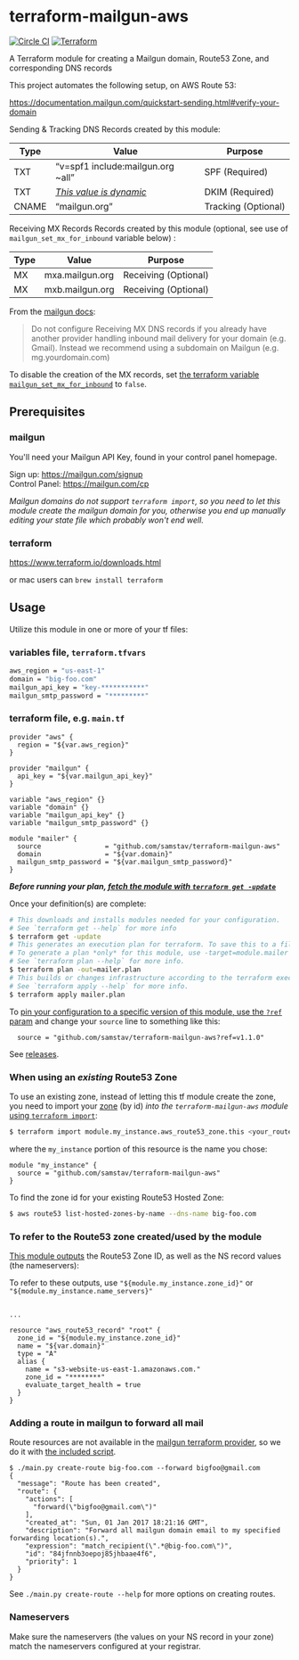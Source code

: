 # terraform-mailgun-aws
[![Circle CI](https://circleci.com/gh/samstav/terraform-mailgun-aws/tree/master.svg?style=shield)](https://circleci.com/gh/samstav/terraform-mailgun-aws)
[![Terraform](https://img.shields.io/badge/terraform-%3E=0.8.0-822ff7.svg)](https://www.terraform.io/)

A Terraform module for creating a Mailgun domain, Route53 Zone, and corresponding DNS records

This project automates the following setup, on AWS Route 53:

https://documentation.mailgun.com/quickstart-sending.html#verify-your-domain

Sending & Tracking DNS Records created by this module:  

| Type | Value | Purpose |
| --- | --- | ---|
| TXT | “v=spf1 include:mailgun.org ~all” | SPF (Required) |
| TXT | [_This value is dynamic_](https://documentation.mailgun.com/quickstart-sending.html#add-sending-tracking-dns-records)| DKIM (Required) |
| CNAME | “mailgun.org” | Tracking (Optional) |

Receiving MX Records Records created by this module (optional, see use of `mailgun_set_mx_for_inbound` variable below) :  

| Type | Value | Purpose |
| --- | --- | ---|
| MX | mxa.mailgun.org | Receiving (Optional) |
| MX | mxb.mailgun.org	| Receiving (Optional) |

From the [mailgun docs](https://documentation.mailgun.com/quickstart-receiving.html#add-receiving-mx-records):

> Do not configure Receiving MX DNS records if you already have another provider handling inbound mail delivery for your domain (e.g. Gmail). Instead we recommend using a subdomain on Mailgun (e.g. mg.yourdomain.com)

To disable the creation of the MX records, set [the terraform variable `mailgun_set_mx_for_inbound`](https://github.com/samstav/terraform-mailgun-aws/blob/6c58d8bc8699866337816f3f583c97bb40105423/variables.tf#L20-L23) to `false`. 

## Prerequisites

### mailgun

You'll need your Mailgun API Key, found in your control panel homepage. 

Sign up: https://mailgun.com/signup  
Control Panel: https://mailgun.com/cp

_Mailgun domains do not support `terraform import`, so *you need to let this module
create the mailgun domain for you*, otherwise you end up manually editing your
state file which probably won't end well._


### terraform

https://www.terraform.io/downloads.html

or mac users can `brew install terraform`

## Usage

Utilize this module in one or more of your tf files:

### variables file, `terraform.tfvars`  

```bash
aws_region = "us-east-1"
domain = "big-foo.com"
mailgun_api_key = "key-***********"
mailgun_smtp_password = "*********"
```

### terraform file, e.g. `main.tf`  

```hcl
provider "aws" {
  region = "${var.aws_region}"
}

provider "mailgun" {
  api_key = "${var.mailgun_api_key}"
}

variable "aws_region" {}
variable "domain" {}
variable "mailgun_api_key" {}
variable "mailgun_smtp_password" {}

module "mailer" {
  source                = "github.com/samstav/terraform-mailgun-aws"
  domain                = "${var.domain}"
  mailgun_smtp_password = "${var.mailgun_smtp_password}"
}

```

__*Before running your plan, [fetch the module with `terraform get -update`](https://www.terraform.io/docs/commands/get.html)*__


Once your definition(s) are complete:

```bash
# This downloads and installs modules needed for your configuration.
# See `terraform get --help` for more info
$ terraform get -update
# This generates an execution plan for terraform. To save this to a file you need to supply -out.
# To generate a plan *only* for this module, use -target=module.mailer
# See `terraform plan --help` for more info.
$ terraform plan -out=mailer.plan
# This builds or changes infrastructure according to the terraform execution plan.
# See `terraform apply --help` for more info. 
$ terraform apply mailer.plan
```

To [pin your configuration to a specific version of this module, use the `?ref` param](https://www.terraform.io/docs/modules/sources.html#ref) and change your `source` line to something like this:

```hcl
  source = "github.com/samstav/terraform-mailgun-aws?ref=v1.1.0"
```

See [releases](https://github.com/samstav/terraform-mailgun-aws/releases). 


### When using an _existing_ Route53 Zone

To use an existing zone, instead of letting this tf module create the zone,
you need to import your [zone](https://www.terraform.io/docs/providers/aws/r/route53_zone.html) (by id) *into the `terraform-mailgun-aws` module* [using `terraform import`](https://www.terraform.io/docs/import/):

```bash
$ terraform import module.my_instance.aws_route53_zone.this <your_route53_zone_id>
```

where the `my_instance` portion of this resource is the name you chose:

```hcl
module "my_instance" {
  source = "github.com/samstav/terraform-mailgun-aws"
}
```

To find the zone id for your existing Route53 Hosted Zone:

```bash
$ aws route53 list-hosted-zones-by-name --dns-name big-foo.com
```

### To refer to the Route53 zone created/used by the module

[This module outputs](https://github.com/samstav/terraform-mailgun-aws/blob/master/outputs.tf) the Route53 Zone ID, as well as the NS record values (the nameservers):

To refer to these outputs, use `"${module.my_instance.zone_id}"` or `"${module.my_instance.name_servers}"`

```hcl

...

resource "aws_route53_record" "root" {
  zone_id = "${module.my_instance.zone_id}"
  name = "${var.domain}"
  type = "A"
  alias {
    name = "s3-website-us-east-1.amazonaws.com."
    zone_id = "********"
    evaluate_target_health = true
  }
}
```

### Adding a route in mailgun to forward all mail

Route resources are not available in the [mailgun terraform provider](https://www.terraform.io/docs/providers/mailgun/), so we do it with [the included script](https://github.com/samstav/terraform-mailgun-aws/blob/master/main.py).

```
$ ./main.py create-route big-foo.com --forward bigfoo@gmail.com
{
  "message": "Route has been created",
  "route": {
    "actions": [
      "forward(\"bigfoo@gmail.com\")"
    ],
    "created_at": "Sun, 01 Jan 2017 18:21:16 GMT",
    "description": "Forward all mailgun domain email to my specified forwarding location(s).",
    "expression": "match_recipient(\".*@big-foo.com\")",
    "id": "84jfnnb3oepoj85jhbaae4f6",
    "priority": 1
  }
}
```

See `./main.py create-route --help` for more options on creating routes. 

### Nameservers

Make sure the nameservers (the values on your NS record in your zone) match the nameservers configured at your registrar.
